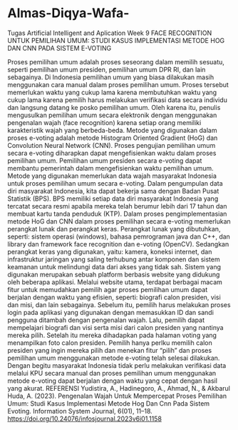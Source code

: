 # Almas-Diqya-Wafa-
Tugas Artificial Intelligent and Aplication Week 9
FACE RECOGNITION UNTUK PEMILIHAN UMUM: STUDI KASUS IMPLEMENTASI METODE HOG DAN CNN PADA SISTEM E-VOTING

Proses pemilihan umum adalah proses seseorang dalam memilih sesuatu, seperti pemilihan umum presiden, pemilihan umum DPR RI, dan lain sebagainya. Di Indonesia pemilihan umum yang biasa dilakukan masih menggunakan cara manual dalam proses pemilihan umum. Proses tersebut memerlukan waktu yang cukup lama karena membutuhkan waktu yang cukup lama karena pemilih harus melakukan verifikasi data secara individu dan langsung datang ke posko pemilihan umum. Oleh karena itu, penulis mengusulkan pemilihan umum secara elektronik dengan menggunakan pengenalan wajah (face recognition) karena setiap orang memiliki karakteristik wajah yang berbeda-beda. Metode yang digunakan dalam proses e-voting adalah metode Histogram Oriented Gradient (HoG) dan Convolution Neural Network (CNN). Proses pengujian pemilihan umum secara e-voting diharapkan dapat mengefisienkan waktu dalam proses pemilihan umum.
 Pemilihan umum presiden secara e-voting dapat membantu pemerintah dalam mengefisienkan waktu pemilihan umum. Metode yang digunakan memerlukan data wajah masyarakat Indonesia untuk proses pemilihan umum secara e-voting. Dalam pengumpulan data diri masyarakat Indonesia, kita dapat bekerja sama dengan Badan Pusat Statistik (BPS). BPS memiliki setiap data diri masyarakat Indonesia yang tercatat secara resmi apabila mereka telah berumur lebih dari 17 tahun dan membuat kartu tanda penduduk (KTP). Dalam proses pengimplementasian metode HoG dan CNN dalam proses pemilihan secara e-voting memerlukan perangkat lunak dan perangkat keras. Perangkat lunak yang dibutuhkan, seperti: sistem operasi (windows), bahasa pemrograman java dan C++, dan library dan framework face recognition dan e-voting (OpenCV). Sedangkan perangkat keras yang digunakan, yaitu: kamera, koneksi internet, dan infrastruktur jaringan yang saling terhubung antar komponen dan sistem keamanan untuk melindungi data dari akses yang tidak sah.
Sistem yang digunakan merupakan sebuah platform berbasis website yang didukung oleh beberapa aplikasi. Melalui website utama, terdapat berbagai macam fitur untuk memudahkan pemilih agar proses pemilihan umum dapat berjalan dengan waktu yang efisien, seperti: biografi calon presiden, visi dan misi, dan lain sebagainya. Sebelum itu, pemilih harus melakukan proses login pada aplikasi yang digunakan dengan memasukkan ID dan sandi pengguna ditambah dengan pengenalan wajah. Lalu, pemilih dapat mempelajari biografi dan visi serta misi dari calon presiden yang nantinya mereka pilih. Setelah itu mereka dihadapkan pada halaman voting yang menampilkan foto calon presiden. Pemilih hanya perlku memilih calon presiden yang ingin mereka pilih dan menekan fitur “pilih” dan proses pemilihan umum menggunakan metode e-voting telah selesai dilakukan. Dengan begitu masyarakat Indonesia tidak perlu melakukan verifikasi data melalui KPU secara manual dan proses pemilihan umum menggunakan metode e-voting dapat berjalan dengan waktu yang cepat dengan hasil yang akurat.
REFERENSI
Yudistira, A., Hadinegoro, A., Ahmad, N., & Akbarul Huda, A. (2023). Pengenalan Wajah Untuk Mempercepat Proses Pemilihan Umum: Studi Kasus Implementasi Metode Hog Dan Cnn Pada Sistem Evoting. Information System Journal, 6(01), 11–18. https://doi.org/10.24076/infosjournal.2023v6i01.1158

